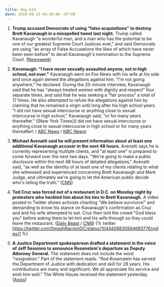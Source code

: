 ```yaml
---
title: Day 614
date: 2018-09-25 04:30:00 -07:00
---
```


1. **Trump accused Democrats of using "false acquisitions" to destroy Brett Kavanaugh in a misspelled tweet last night.** Trump called Kavanaugh "a wonderful man, and a man who has the potential to be one of our greatest Supreme Court Justices ever," and said Democrats are using "an array of False Accusations the likes of which have never been seen before" to derail Kavanaugh's nomination to the Supreme Court. ([Newsweek](https://www.newsweek.com/trump-misspells-tweet-accuses-democrats-using-false-acquisitions-1137019))

2. **Kavanaugh: "I have never sexually assaulted anyone, not in high school, not ever."** Kavanaugh went on Fox News with his wife at his side and once again denied the allegations against him. "I'm not going anywhere," he declared. During the 20-minute interview, Kavanaugh said that he has "always treated women with dignity and respect" four separate times, and said that he was seeking a "fair process" a total of 17 times. He also attempted to refute the allegations against him by claiming that he remained a virgin until long after his high school years. "I did not have sexual intercourse or anything close to sexual intercourse in high school," Kavanaugh said, "or for many years thereafter." (\[New York Times\](I did not have sexual intercourse or anything close to sexual intercourse in high school or for many years thereafter) / [ABC News](https://abcnews.go.com/Politics/im-kavanaugh-emotional-fox-interview/story?id=58051721) / [NBC News](https://www.nbcnews.com/politics/congress/kavanaugh-truth-i-ve-never-sexually-assaulted-anyone-n912701))

3. **Michael Avenatti said he will present information about at least one additional Kavanaugh accuser in the next 48 hours.** Avenatti says he is currently representing multiple clients, and "at least one" is prepared to come forward over the next two days. "We're going to make a public disclosure within the next 48 hours of detailed allegations," Avenatti said, "as well as the identity of at least one of my clients relating to what she witnessed and experienced concerning Brett Kavanaugh and Mark Judge, and ultimately we're going to let the American public decide who's telling the truth." ([CNN](https://www.cnn.com/2018/09/24/politics/michael-avenatti-brett-kavanaugh-cnntv/index.html))

4. **Ted Cruz was forced out of a restaurant in D.C. on Monday night by protestors who heckled him about his ties to Brett Kavanaugh.** A video posted to Twitter shows activists chanting "We believe survivors!" and demanding to know his stance on Kavanaugh's confirmation as Cruz and and his wife attempted to eat. Cruz then told the crowd "God bless you" before asking them to let him and his wife through so they could leave the restaurant. ([Daily Beast](https://www.thedailybeast.com/ted-cruz-heckled-out-of-dc-restaurant-we-believe-survivors) / [CNN](https://www.cnn.com/2018/09/25/politics/ted-cruz-heckled-restaurant-brett-kavanaugh/index.html))
   {% twitter https://twitter.com/SmashRacismDC/status/1044408830564683776/video/1 %}

5. **A Justice Department spokesperson drafted a statement in the voice of Jeff Sessions to announce Rosenstein's departure as Deputy Attorney General.** The statement does not include the word "resignation." Part of the statement reads: "Rod Rosenstein has served the Department of Justice with dedication and skill for 28 years. His contributions are many and significant. We all appreciate his service and wish him well." The White House received the statement yesterday. ([Axios](https://www.axios.com/rod-rosenstein-resignation-statement-white-house-8159e4b6-8222-4103-98b0-c393e3322772.html))